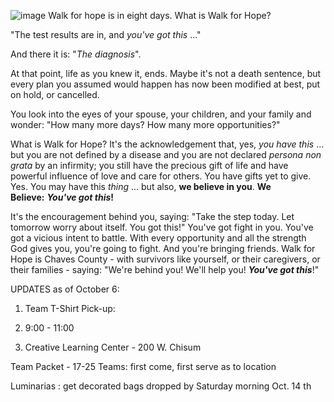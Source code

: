 ![image]()
Walk for hope is in eight days. What is Walk for Hope? 

"The test results are in, and _you've got this_ ..." 

And there it is: "_The diagnosis_". 

At that point, life as you knew it, ends. Maybe it's not a death sentence, but every plan you assumed would happen has now been modified at best, put on hold, or cancelled. 

You look into the eyes of your spouse, your children, and your family and wonder: "How many more days? How many more opportunities?" 

What is Walk for Hope? It's the acknowledgement that, yes, _you have this_ ... but you are not defined by a disease and you are not declared _persona non grata_ by an infirmity; you still have the precious gift of life and have powerful influence of love and care for others. You have gifts yet to give. Yes. You may have this _thing_ ... but also, **we believe in you**. **We Believe:** _**You've got this**_**!**

It's the encouragement behind you, saying: "Take the step today. Let tomorrow worry about itself. You got this!" You've got fight in you. You've got a vicious intent to battle. With every opportunity and all the strength God gives you, you're going to fight. And you're bringing friends. Walk for Hope is Chaves County - with survivors like yourself, or their caregivers, or their families - saying: "We're behind you! We'll help you! _**You've got this**_!"


UPDATES as of October 6: 

1.  Team T-Shirt Pick-up: 
    
2.  9:00 - 11:00 
    
3.  Creative Learning Center - 200 W. Chisum
    

  

Team Packet - 17-25 Teams: first come, first serve as to location 

  

Luminarias : get decorated bags dropped by Saturday morning Oct. 14 th